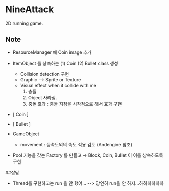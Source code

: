 # NineAttack
2D running game.

## Note
- ResourceManager 에 Coin image 추가
- ItemObject 를 상속하는 (1) Coin (2) Bullet class 생성
    - Collision detection 구현
    - Graphic --> Sprite or Texture
    - Visual effect when it collide with me
        1. 충돌
        2. Object 사라짐.
        3. 충돌 효과 : 충돌 지점을 시작점으로 해서 효과 구현
- [ Coin ]

- [ Bullet ]

- GameObject
    - movement : 등속도외의 속도 적용 검토 (Andengine 참조)

- Pool 기능을 갖는 Factory 를 만들고 → Block, Coin, Bullet 이 이를 상속하도록 구현

##잡담
- Thread를 구현하고는 run 을 안 했어... --> 당연히 run을 안 하지...하하하하하하
